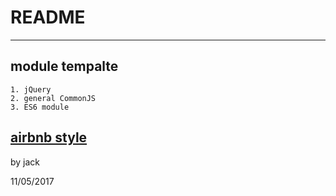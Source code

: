 # README
----
## module tempalte

    1. jQuery
    2. general CommonJS
    3. ES6 module

[airbnb style](https://github.com/airbnb/javascript)
----

by jack

11/05/2017